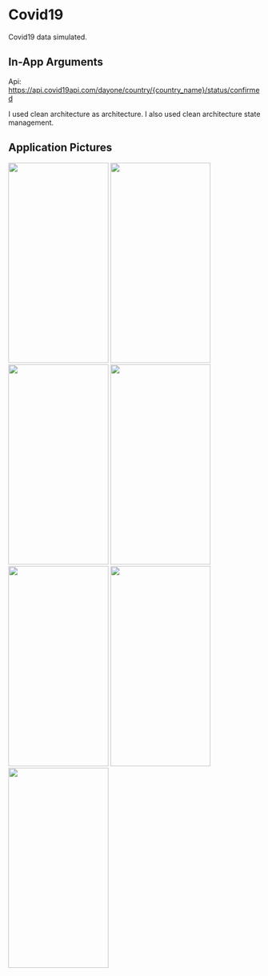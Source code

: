 # Covid19

Covid19 data simulated.

## In-App Arguments

Api: https://api.covid19api.com/dayone/country/{country_name}/status/confirmed

I used clean architecture as architecture.
I also used clean architecture state management.

## Application Pictures


<img src="https://user-images.githubusercontent.com/50717631/153951637-40b094a3-7e55-4b8d-ad36-8a03ff267ef8.gif" width="200" height="400"> <img src="https://user-images.githubusercontent.com/50717631/153951913-e5441d16-5e99-413c-b4b9-69891404b74c.png" width="200" height="400"> <img src="https://user-images.githubusercontent.com/50717631/153951959-c4462035-bb67-46e7-a73c-6ed67143e856.png" width="200" height="400"> <img src="https://user-images.githubusercontent.com/50717631/153951963-45416ac6-3dd7-4623-b979-5af963e75737.png" width="200" height="400"> <img src="https://user-images.githubusercontent.com/50717631/153951964-f9ec1bdd-98f2-410b-8fc7-c2473d448402.png" width="200" height="400"> <img src="https://user-images.githubusercontent.com/50717631/153951965-c69ffe04-1390-4794-9e4d-111c6c46d301.png" width="200" height="400"> <img src="https://user-images.githubusercontent.com/50717631/153951969-825926e5-175d-42fd-b31e-0b08481436ae.png" width="200" height="400">

